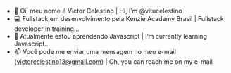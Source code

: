 - 👋 Oi, meu nome é Victor Celestino | Hi, I’m @vitucelestino
- 💻 Fullstack em desenvolvimento pela Kenzie Academy Brasil | Fullstack developer in training...
- 🌱 Atualmente estou aprendendo Javascript | I’m currently learning Javascript...
- 📫 Você pode me enviar uma mensagem no meu e-mail (victorcelestino13@gmail.com) | Oh, you can reach me on my e-mail

<!---
vitucelestino/vitucelestino is a ✨ special ✨ repository because its `README.md` (this file) appears on your GitHub profile.
You can click the Preview link to take a look at your changes.
--->
